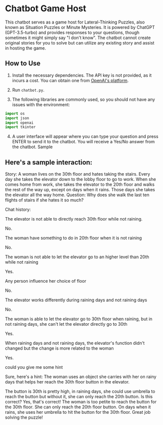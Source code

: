 # Chatbot Game Host

This chatbot serves as a game host for Lateral-Thinking Puzzles, also known as Situation Puzzles or Minute Mysteries. It is powered by ChatGPT (GPT-3.5-turbo) and provides responses to your questions, though sometimes it might simply say "I don't know". The chatbot cannot create original stories for you to solve but can utilize any existing story and assist in hosting the game.

## How to Use

1. Install the necessary dependencies. The API key is not provided, as it incurs a cost. You can obtain one from [OpenAI's platform](https://platform.openai.com/docs/introduction).

2. Run `chatbot.py`.

3. The following libraries are commonly used, so you should not have any issues with the environment:

```python
import os
import json
import openai
import tkinter
```

4. A user interface will appear where you can type your question and press ENTER to send it to the chatbot. You will receive a Yes/No answer from the chatbot.
Sample

## Here's a sample interaction:

Story: A woman lives on the 30th floor and hates taking the stairs. Every day she takes the elevator down to the lobby floor to go to work. When she comes home from work, she takes the elevator to the 20th floor and walks the rest of the way up, except on days when it rains. Those days she takes the elevator all the way home.
Question: Why does she walk the last ten flights of stairs if she hates it so much?

Chat history:


The elevator is not able to directly reach 30th floor while not raining. 

No.

The woman have something to do in 20th floor when it is not raining

No.

The woman is not able to let the elevator go to an higher level than 20th while not raining

Yes.

Any person influence her choice of floor

No.

The elevator works differently during raining days and not raining days

No.

The woman is able to let the elevator go to 30th floor when raining, but in not raining days, she can't let the elevator directly go to 30th

Yes.

When raining days and not raining days, the elevator's function didn't changed but the change is more related to the woman

Yes.

could you give me some hint

Sure, here's a hint: The woman uses an object she carries with her on rainy days that helps her reach the 30th floor button in the elevator.

The button is 30th is pretty high, in raining days, she could use umbrella to reach the button but without it, she can only reach the 20th button. Is this correct?
Yes, that's correct! The woman is too petite to reach the button for the 30th floor. She can only reach the 20th floor button. On days when it rains, she uses her umbrella to hit the button for the 30th floor. Great job solving the puzzle!
